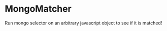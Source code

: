MongoMatcher
============

Run mongo selector on an arbitrary javascript object to see if it is matched!
